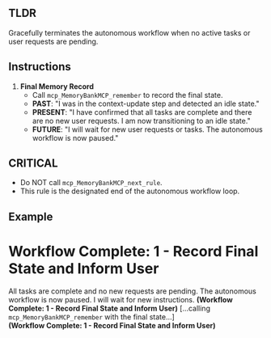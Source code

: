 ## TLDR
Gracefully terminates the autonomous workflow when no active tasks or user requests are pending.

## Instructions

1.  **Final Memory Record**
    -   Call `mcp_MemoryBankMCP_remember` to record the final state.
    -   **PAST**: "I was in the context-update step and detected an idle state."
    -   **PRESENT**: "I have confirmed that all tasks are complete and there are no new user requests. I am now transitioning to an idle state."
    -   **FUTURE**: "I will wait for new user requests or tasks. The autonomous workflow is now paused."

## CRITICAL
-   Do NOT call `mcp_MemoryBankMCP_next_rule`.
-   This rule is the designated end of the autonomous workflow loop.

## Example
# Workflow Complete: 1 - Record Final State and Inform User
All tasks are complete and no new requests are pending. The autonomous workflow is now paused. I will wait for new instructions. **(Workflow Complete: 1 - Record Final State and Inform User)**
[...calling `mcp_MemoryBankMCP_remember` with the final state...]\
**(Workflow Complete: 1 - Record Final State and Inform User)** 